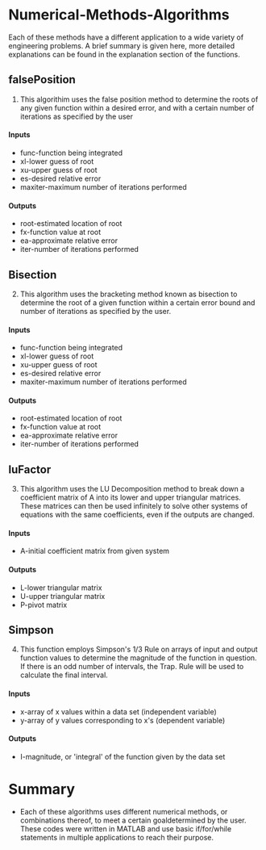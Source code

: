 # Numerical-Methods-Algorithms
Each of these methods have a different application to a wide variety of engineering problems. A brief summary is given here, more detailed explanations can be found in the explanation section of the functions.
## falsePosition
1. This algorithim uses the false position method to determine the roots of any given function within a desired error, and with a certain number of iterations as specified by the user
#### Inputs
- func-function being integrated  
- xl-lower guess of root
- xu-upper guess of root
- es-desired relative error
- maxiter-maximum number of iterations performed
#### Outputs
- root-estimated location of root
- fx-function value at root
- ea-approximate relative error
- iter-number of iterations performed


## Bisection 
2. This algorithm uses the bracketing method known as bisection to determine the root of a given function within a certain error bound and number of iterations as specified by the user.
#### Inputs
- func-function being integrated  
- xl-lower guess of root
- xu-upper guess of root
- es-desired relative error
- maxiter-maximum number of iterations performed
#### Outputs
- root-estimated location of root
- fx-function value at root
- ea-approximate relative error
- iter-number of iterations performed


## luFactor
3. This algorithm uses the LU Decomposition method to break down a coefficient matrix of A into its lower and upper triangular matrices. These matrices can then be used infinitely to solve other systems of equations with the same coefficients, even if the outputs are changed.
#### Inputs
- A-initial coefficient matrix from given system
#### Outputs
- L-lower triangular matrix
- U-upper triangular matrix
- P-pivot matrix


## Simpson
4.  This function employs Simpson's 1/3 Rule on arrays of input and output function values to determine the magnitude of the function in question. If there is an odd number of intervals, the Trap. Rule will be used to calculate the final interval.
#### Inputs
- x-array of x values within a data set (independent variable)
- y-array of y values corresponding to x's (dependent variable)
#### Outputs
- I-magnitude, or 'integral' of the function given by the data set

# Summary
- Each of these algorithms uses different numerical methods, or combinations thereof, to meet a certain goaldetermined by the user. These codes were written in MATLAB and use basic if/for/while statements in multiple applications to reach their purpose.
